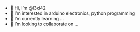 - 👋 Hi, I’m @l3xi42
- 👀 I’m interested in arduino electronics, python programming
- 🌱 I’m currently learning ...
- 💞️ I’m looking to collaborate on ...
<!---
l3xi42/l3xi42 is a ✨ special ✨ repository because its `README.md` (this file) appears on your GitHub profile.
You can click the Preview link to take a look at your changes.
--->
